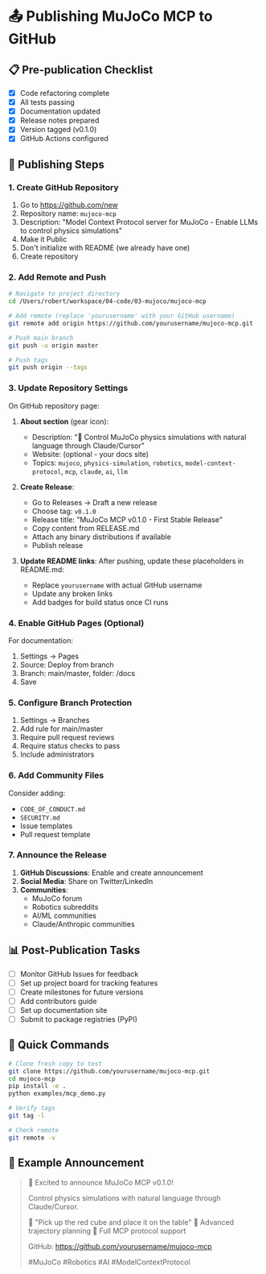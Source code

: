 # 📤 Publishing MuJoCo MCP to GitHub

## 📋 Pre-publication Checklist

- [x] Code refactoring complete
- [x] All tests passing
- [x] Documentation updated
- [x] Release notes prepared
- [x] Version tagged (v0.1.0)
- [x] GitHub Actions configured

## 🚀 Publishing Steps

### 1. Create GitHub Repository

1. Go to https://github.com/new
2. Repository name: `mujoco-mcp`
3. Description: "Model Context Protocol server for MuJoCo - Enable LLMs to control physics simulations"
4. Make it Public
5. Don't initialize with README (we already have one)
6. Create repository

### 2. Add Remote and Push

```bash
# Navigate to project directory
cd /Users/robert/workspace/04-code/03-mujoco/mujoco-mcp

# Add remote (replace 'yourusername' with your GitHub username)
git remote add origin https://github.com/yourusername/mujoco-mcp.git

# Push main branch
git push -u origin master

# Push tags
git push origin --tags
```

### 3. Update Repository Settings

On GitHub repository page:

1. **About section** (gear icon):
   - Description: "🤖 Control MuJoCo physics simulations with natural language through Claude/Cursor"
   - Website: (optional - your docs site)
   - Topics: `mujoco`, `physics-simulation`, `robotics`, `model-context-protocol`, `mcp`, `claude`, `ai`, `llm`

2. **Create Release**:
   - Go to Releases → Draft a new release
   - Choose tag: `v0.1.0`
   - Release title: "MuJoCo MCP v0.1.0 - First Stable Release"
   - Copy content from RELEASE.md
   - Attach any binary distributions if available
   - Publish release

3. **Update README links**:
   After pushing, update these placeholders in README.md:
   - Replace `yourusername` with actual GitHub username
   - Update any broken links
   - Add badges for build status once CI runs

### 4. Enable GitHub Pages (Optional)

For documentation:
1. Settings → Pages
2. Source: Deploy from branch
3. Branch: main/master, folder: /docs
4. Save

### 5. Configure Branch Protection

1. Settings → Branches
2. Add rule for main/master
3. Require pull request reviews
4. Require status checks to pass
5. Include administrators

### 6. Add Community Files

Consider adding:
- `CODE_OF_CONDUCT.md`
- `SECURITY.md`
- Issue templates
- Pull request template

### 7. Announce the Release

1. **GitHub Discussions**: Enable and create announcement
2. **Social Media**: Share on Twitter/LinkedIn
3. **Communities**: 
   - MuJoCo forum
   - Robotics subreddits
   - AI/ML communities
   - Claude/Anthropic communities

## 📊 Post-Publication Tasks

- [ ] Monitor GitHub Issues for feedback
- [ ] Set up project board for tracking features
- [ ] Create milestones for future versions
- [ ] Add contributors guide
- [ ] Set up documentation site
- [ ] Submit to package registries (PyPI)

## 🔗 Quick Commands

```bash
# Clone fresh copy to test
git clone https://github.com/yourusername/mujoco-mcp.git
cd mujoco-mcp
pip install -e .
python examples/mcp_demo.py

# Verify tags
git tag -l

# Check remote
git remote -v
```

## 📝 Example Announcement

> 🚀 Excited to announce MuJoCo MCP v0.1.0!
> 
> Control physics simulations with natural language through Claude/Cursor. 
> 
> 🤖 "Pick up the red cube and place it on the table"
> 🎯 Advanced trajectory planning
> 🔧 Full MCP protocol support
> 
> GitHub: https://github.com/yourusername/mujoco-mcp
> 
> #MuJoCo #Robotics #AI #ModelContextProtocol